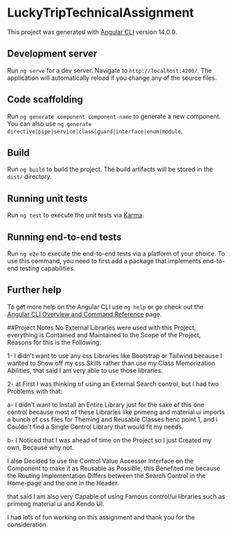 # LuckyTripTechnicalAssignment

This project was generated with [Angular CLI](https://github.com/angular/angular-cli) version 14.0.0.

## Development server

Run `ng serve` for a dev server. Navigate to `http://localhost:4200/`. The application will automatically reload if you change any of the source files.

## Code scaffolding

Run `ng generate component component-name` to generate a new component. You can also use `ng generate directive|pipe|service|class|guard|interface|enum|module`.

## Build

Run `ng build` to build the project. The build artifacts will be stored in the `dist/` directory.

## Running unit tests

Run `ng test` to execute the unit tests via [Karma](https://karma-runner.github.io).

## Running end-to-end tests

Run `ng e2e` to execute the end-to-end tests via a platform of your choice. To use this command, you need to first add a package that implements end-to-end testing capabilities.

## Further help

To get more help on the Angular CLI use `ng help` or go check out the [Angular CLI Overview and Command Reference](https://angular.io/cli) page.


##Project Notes
No External Libraries were used with this Project, everything is Contained and Maintained to the Scope of the Project, Reasons for this is the Following: 

1- I didn't want to use any css Libraries like Bootstrap or Tailwind because I wanted to Show off my css Skills rather than use my Class Memorization Abilities, that said I am very able to use those libraries.

2- at First I was thinking of using an External Search control, but I had two Problems with that:

  a- I didn't want to Install an Entire Library just for the sake of this one control because most of these Libraries like primeng and material ui imports a bunch of       css files for Theming and Reusable Classes henc point 1, and i Couldn't find a Single Control Library that would fit my needs.
  
  b- I Noticed that I was ahead of time on the Project so I just Created my own, Because why not.
  
I also Decided to use the Control Value Accessor Interface on the Component to make it as Reusable as Possible, this Benefited me because the Routing Implementation Differs between the Search Control in the Home-page and the one in the Header.
   
that said I am also very Capable of using Famous control/ui libraries such as primeng material ui and Kendo UI.
   
I had lots of fun working on this assignment and thank you for the consideration.
